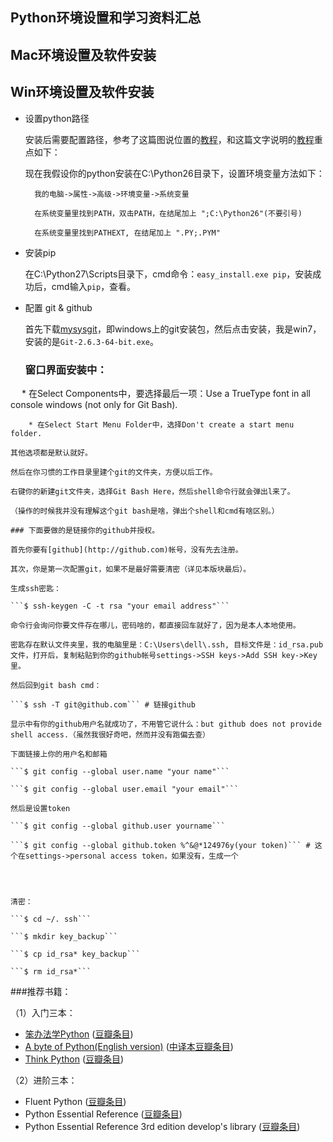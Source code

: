 ## Python环境设置和学习资料汇总


## Mac环境设置及软件安装



## Win环境设置及软件安装

* 设置python路径

	安装后需要配置路径，参考了这篇图说位置的[教程](http://jingyan.baidu.com/article/d5a880eb6aca7213f047cc6c.html)，和这篇文字说明的[教程](http://blog.sina.com.cn/s/blog_63597aa50100iycp.html)重点如下：

	现在我假设你的python安装在C:\Python26目录下，设置环境变量方法如下：
    
    	我的电脑->属性->高级->环境变量->系统变量
    
    	在系统变量里找到PATH，双击PATH，在结尾加上 ";C:\Python26"(不要引号)
    
    	在系统变量里找到PATHEXT, 在结尾加上 ".PY;.PYM" 


* 安装pip


	在C:\Python27\Scripts目录下，cmd命令：```easy_install.exe pip```，安装成功后，cmd输入```pip```，查看。


* 配置 git & github

	首先下载[mysysgit](https://git-for-windows.github.io/)，即windows上的git安装包，然后点击安装，我是win7，安装的是```Git-2.6.3-64-bit.exe```。

	### 窗口界面安装中：
　
		* 在Select Components中，要选择最后一项：Use a TrueType font in all console windows (not only for Git Bash).

		* 在Select Start Menu Folder中，选择Don't create a start menu folder. 

	其他选项都是默认就好。

	然后在你习惯的工作目录里建个git的文件夹，方便以后工作。

	右键你的新建git文件夹，选择Git Bash Here，然后shell命令行就会弹出l来了。

	（操作的时候我并没有理解这个git bash是啥，弹出个shell和cmd有啥区别。）

	### 下面要做的是链接你的github并授权。

	首先你要有[github](http://github.com)帐号，没有先去注册。

	其次，你是第一次配置git，如果不是最好需要清密（详见本版块最后）。

	生成ssh密匙：

	```$ ssh-keygen -C -t rsa "your email address"```

	命令行会询问你要文件存在哪儿，密码啥的，都直接回车就好了，因为是本人本地使用。

	密匙存在默认文件夹里，我的电脑里是：C:\Users\dell\.ssh, 目标文件是：id_rsa.pub文件，打开后，复制粘贴到你的github帐号settings->SSH keys->Add SSH key->Key里。

	然后回到git bash cmd：

	```$ ssh -T git@github.com``` # 链接github

	显示中有你的github用户名就成功了，不用管它说什么：but github does not provide shell access.（虽然我很好奇吧，然而并没有跑偏去查）

	下面链接上你的用户名和邮箱

	```$ git config --global user.name "your name"```
	
	```$ git config --global user.email "your email"```

	然后是设置token

	```$ git config --global github.user yourname```
	
	```$ git config --global github.token %^&@*124976y(your token)``` # 这个在settings->personal access token，如果没有，生成一个


	

	清密：

	```$ cd ~/. ssh```

	```$ mkdir key_backup```

	```$ cp id_rsa* key_backup```
	
	```$ rm id_rsa*```


###推荐书籍：

（1）入门三本： 

* [笨办法学Python]() ([豆瓣条目](http://book.douban.com/subject/26264642/))
* [A byte of Python(English version)](http://www.swaroopch.com/notes/python/) ([中译本豆瓣条目](http://book.douban.com/subject/5948760/))
* [Think Python](http://www.greenteapress.com/thinkpython/thinkpython.pdf) ([豆瓣条目](http://book.douban.com/subject/10779534/))

（2）进阶三本：
* Fluent Python ([豆瓣条目](http://book.douban.com/subject/26278021/))
* Python Essential Reference ([豆瓣条目](http://book.douban.com/subject/3273420/))
* Python Essential Reference 3rd edition develop's library ([豆瓣条目](http://book.douban.com/subject/1758560/))